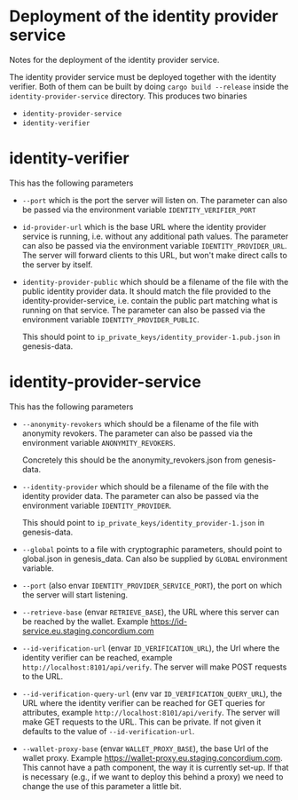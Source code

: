 # Deployment of the identity provider service

Notes for the deployment of the identity provider service.

The identity provider service must be deployed together with the identity
verifier. Both of them can be built by doing `cargo build --release` inside the
`identity-provider-service` directory. This produces two binaries

- `identity-provider-service`
- `identity-verifier`

# identity-verifier

This has the following parameters

- `--port` which is the port the server will listen on. The parameter can also be passed via the environment variable 
  `IDENTITY_VERIFIER_PORT`
- `id-provider-url` which is the base URL where the identity provider service is running, i.e. without any additional
  path values. The parameter can also be passed via the environment variable `IDENTITY_PROVIDER_URL`. The server will
  forward clients to this URL, but won't make direct calls to the server by itself.
- `identity-provider-public` which should be a filename of the file with the public identity provider
  data. It should match the file provided to the identity-provider-service, i.e. contain the public part
  matching what is running on that service. The parameter can also be passed via the environment variable
  `IDENTITY_PROVIDER_PUBLIC`.

  This should point to `ip_private_keys/identity_provider-1.pub.json` in genesis-data.

# identity-provider-service

This has the following parameters

- `--anonymity-revokers` which should be a filename of the file with anonymity
  revokers. The parameter can also be passed via the environment variable
  `ANONYMITY_REVOKERS`.

  Concretely this should be the anonymity_revokers.json from genesis-data.

- `--identity-provider` which should be a filename of the file with the identity
  provider data. The parameter can also be passed via the environment variable
  `IDENTITY_PROVIDER`.

  This should point to `ip_private_keys/identity_provider-1.json` in genesis-data.

- `--global` points to a file with cryptographic parameters, should point to
  global.json in genesis_data. Can also be supplied by `GLOBAL` environment variable.

- `--port` (also envar `IDENTITY_PROVIDER_SERVICE_PORT`), the port on which the server will start listening.

- `--retrieve-base` (envar `RETRIEVE_BASE`), the URL where this server can be
  reached by the wallet. Example https://id-service.eu.staging.concordium.com

- `--id-verification-url` (envar `ID_VERIFICATION_URL`), the Url where the
  identity verifier can be reached, example `http://localhost:8101/api/verify`.
  The server will make POST requests to the URL.

- `--id-verification-query-url` (env var `ID_VERIFICATION_QUERY_URL`), the URL where the
  identity verifier can be reached for GET queries for attributes, example `http://localhost:8101/api/verify`.
  The server will make GET requests to the URL. This can be private. If not
  given it defaults to the value of `--id-verification-url`.


- `--wallet-proxy-base` (envar `WALLET_PROXY_BASE`), the base Url of the wallet
  proxy. Example https://wallet-proxy.eu.staging.concordium.com.
  This cannot have a path component, the way it is currently set-up. If that is
  necessary (e.g., if we want to deploy this behind a proxy) we need to change
  the use of this parameter a little bit.
